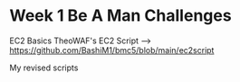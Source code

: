 # Week 1 Be A Man Challenges

EC2 Basics TheoWAF's EC2 Script --> https://github.com/BashiM1/bmc5/blob/main/ec2script

My revised scripts